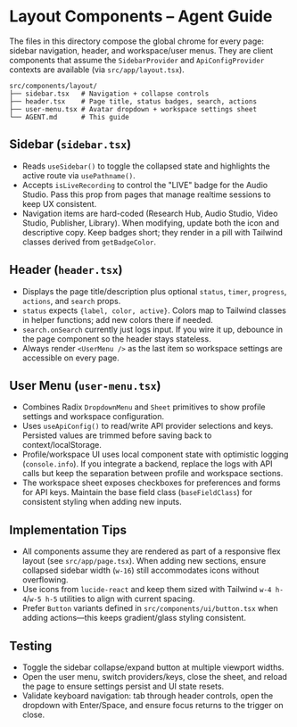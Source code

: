 # Layout Components – Agent Guide

The files in this directory compose the global chrome for every page: sidebar navigation,
header, and workspace/user menus. They are client components that assume the `SidebarProvider`
and `ApiConfigProvider` contexts are available (via `src/app/layout.tsx`).

```
src/components/layout/
├── sidebar.tsx   # Navigation + collapse controls
├── header.tsx    # Page title, status badges, search, actions
├── user-menu.tsx # Avatar dropdown + workspace settings sheet
└── AGENT.md      # This guide
```

## Sidebar (`sidebar.tsx`)
- Reads `useSidebar()` to toggle the collapsed state and highlights the active route via
  `usePathname()`.
- Accepts `isLiveRecording` to control the "LIVE" badge for the Audio Studio. Pass this prop
  from pages that manage realtime sessions to keep UX consistent.
- Navigation items are hard-coded (Research Hub, Audio Studio, Video Studio, Publisher, Library).
  When modifying, update both the icon and descriptive copy. Keep badges short; they render in a
  pill with Tailwind classes derived from `getBadgeColor`.

## Header (`header.tsx`)
- Displays the page title/description plus optional `status`, `timer`, `progress`, `actions`, and
  `search` props.
- `status` expects `{label, color, active}`. Colors map to Tailwind classes in helper functions;
  add new colors there if needed.
- `search.onSearch` currently just logs input. If you wire it up, debounce in the page component
  so the header stays stateless.
- Always render `<UserMenu />` as the last item so workspace settings are accessible on every
  page.

## User Menu (`user-menu.tsx`)
- Combines Radix `DropdownMenu` and `Sheet` primitives to show profile settings and workspace
  configuration.
- Uses `useApiConfig()` to read/write API provider selections and keys. Persisted values are
  trimmed before saving back to context/localStorage.
- Profile/workspace UI uses local component state with optimistic logging (`console.info`). If
  you integrate a backend, replace the logs with API calls but keep the separation between profile
  and workspace sections.
- The workspace sheet exposes checkboxes for preferences and forms for API keys. Maintain the
  base field class (`baseFieldClass`) for consistent styling when adding new inputs.

## Implementation Tips
- All components assume they are rendered as part of a responsive flex layout (see
  `src/app/page.tsx`). When adding new sections, ensure collapsed sidebar width (`w-16`) still
  accommodates icons without overflowing.
- Use icons from `lucide-react` and keep them sized with Tailwind `w-4 h-4`/`w-5 h-5` utilities
  to align with current spacing.
- Prefer `Button` variants defined in `src/components/ui/button.tsx` when adding actions—this
  keeps gradient/glass styling consistent.

## Testing
- Toggle the sidebar collapse/expand button at multiple viewport widths.
- Open the user menu, switch providers/keys, close the sheet, and reload the page to ensure
  settings persist and UI state resets.
- Validate keyboard navigation: tab through header controls, open the dropdown with Enter/Space,
  and ensure focus returns to the trigger on close.
